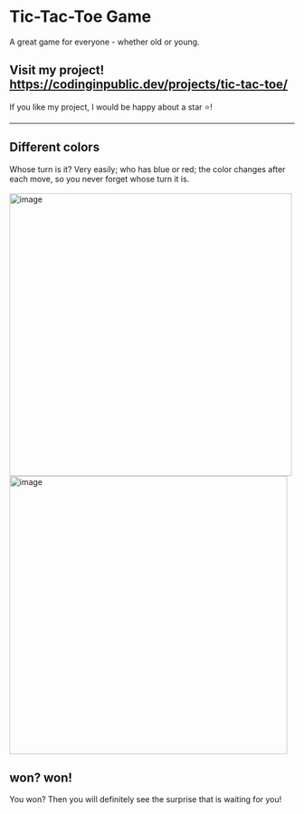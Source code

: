 # Tic-Tac-Toe Game
A great game for everyone - whether old or young.
<br>

Visit my project! <br>
https://codinginpublic.dev/projects/tic-tac-toe/
---

If you like my project, I would be happy about a star ⭐!

---

## Different colors
Whose turn is it?
Very easily; who has blue or red; the color changes after each move, so you never forget whose turn it is.
<br>
<br>
<img width="499" alt="image" src="https://github.com/SchBenedikt/tic-tac-toe-vanillajs/assets/137323528/57a85e5c-2aba-479b-a32e-34bbe633ffa7">
<img width="491" alt="image" src="https://github.com/SchBenedikt/tic-tac-toe-vanillajs/assets/137323528/0afcf4fa-2680-42e5-bc8f-7090af01a715">
## won? won!
You won? Then you will definitely see the surprise that is waiting for you!
